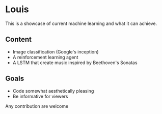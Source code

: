 # Louis

This is a showcase of current machine learning and what it can achieve.

## Content
- Image classification (Google's inception)
- A reinforcement learning agent
- A LSTM that create music inspired by Beethoven's Sonatas

## Goals
- Code somewhat aesthetically pleasing
- Be informative for viewers

Any contribution are welcome
